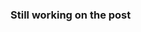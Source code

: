 
### Still working on the post


<!-- # **Introduction**-
From the emerge of ImageNet competition for Image Recognition Convolutional Neural Networks(CNN) have been the most favourite model for any Computer Vision experts. With its simplicity and brilliant frameworks like Tensorflow and Pytorch, it has become very easy to create a complex CNN architecture and implement it in tasks like Image Classification, Image Segmentation, Object Detection.  -->

